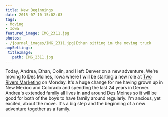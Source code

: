 ```yaml
---
title: New Beginnings
date: 2015-07-10 15:02:03
tags:
- Moving
- Iowa
featured_image: IMG_2311.jpg
photos:
- /journal_images/IMG_2311.jpg|Ethan sitting in the moving truck
ampSettings: 
 titleImage:
   path: IMG_2311.jpg
---
```

Today, Andrea, Ethan, Colin, and I left Denver on a new adventure. We're moving to Des Moines, Iowa where I will be starting a new role at [Two Rivers Marketing](http://www.tworiversmarketing.com) on Monday. It's a huge change for me having grown up in New Mexico and Colorado and spending the last 24 years in Denver. Andrea's extended family all lives in and around Des Moines so it will be good for both of the boys to have family around regularly. I'm anxious, yet excited, about the move. It's a big step and the beginning of a new adventure together as a family.